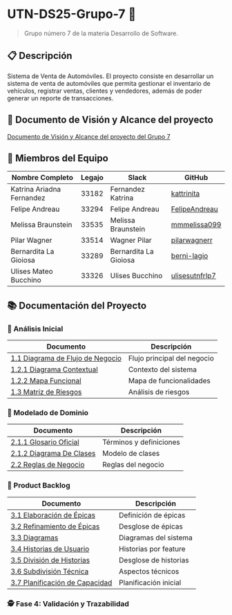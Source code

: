 # UTN-DS25-Grupo-7 🚗
> Grupo número 7 de la materia Desarrollo de Software.

## 📋 Descripción
Sistema de Venta de Automóviles. El proyecto consiste en desarrollar un sistema de venta de automóviles que permita gestionar el inventario de vehículos, registrar ventas, clientes y vendedores, además de poder generar un reporte de transacciones.

## 📑 Documento de Visión y Alcance del proyecto
[Documento de Visión y Alcance del proyecto del Grupo 7](https://github.com/user-attachments/files/19805795/DDS.GRUPO.7.VISION.Y.ALCANCE.DEL.PRODUCTO.pdf)

## 👥 Miembros del Equipo 

| Nombre Completo | Legajo | Slack | GitHub |
|----------------|---------|-------|--------|
| Katrina Ariadna Fernandez | 33182 | Fernandez Katrina | [kattrinita](https://github.com/kattrinita) |
| Felipe Andreau | 33294 | Felipe Andreau | [FelipeAndreau](https://github.com/FelipeAndreau) |
| Melissa Braunstein | 33535 | Melissa Braunstein | [mmmelissa099](https://github.com/mmmelissa099) |
| Pilar Wagner | 33514 | Wagner Pilar | [pilarwagnerr](https://github.com/pilarwagnerr) |
| Bernardita La Gioiosa | 33289 | Bernardita La Gioiosa | [berni-lagio](https://github.com/berni-lagio) |
| Ulises Mateo Bucchino | 33326 | Ulises Bucchino | [ulisesutnfrlp7](https://github.com/ulisesutnfrlp7) |

## 📚 Documentación del Proyecto

### 🧩 Análisis Inicial
| Documento | Descripción |
|-----------|-------------|
| [1.1 Diagrama de Flujo de Negocio](./01%20-%20Analisis%20Inicial/1.1-Diagrama_de_flujo(v1.0).jpg) | Flujo principal del negocio |
| [1.2.1 Diagrama Contextual](./01%20-%20Analisis%20Inicial/1.2.1_diagrama_contextual(v1.0).png) | Contexto del sistema |
| [1.2.2 Mapa Funcional](./01%20-%20Analisis%20Inicial/1.2.2_mapa_funcional(v1.0).jpg) | Mapa de funcionalidades |
| [1.3 Matriz de Riesgos](./01%20-%20Analisis%20Inicial/1.3-Matriz_de_Riesgos(v1.0).pdf) | Análisis de riesgos |

### 📘 Modelado de Dominio
| Documento | Descripción |
|-----------|-------------|
| [2.1.1 Glosario Oficial](./02%20-%20Modelado%20de%20Dominio/2.1.1-Glosario_Oficial(v1.0).pdf) | Términos y definiciones |
| [2.1.2 Diagrama De Clases](./02%20-%20Modelado%20de%20Dominio/2.1.2_Diagrama_De_Clases(v1.0).jpg) | Modelo de clases |
| [2.2 Reglas de Negocio](./02%20-%20Modelado%20de%20Dominio/2.2_Definición_De_Reglas_De_Negocio(v1.0).pdf) | Reglas del negocio |

### 🧱 Product Backlog
| Documento | Descripción |
|-----------|-------------|
| [3.1 Elaboración de Épicas](./03%20-%20Product%20Backlog/3.1-Elaboración-De-Épicas.md) | Definición de épicas |
| [3.2 Refinamiento de Épicas](./03%20-%20Product%20Backlog/3.2-Refinamiento-De-Épicas-En-Features.md) | Desglose de épicas |
| [3.3 Diagramas](./03%20-%20Product%20Backlog/3.3-Diagramas.pdf.pdf) | Diagramas del sistema |
| [3.4 Historias de Usuario](./03%20-%20Product%20Backlog/3.4-Historias-de-Usuario-por-Feature.pdf) | Historias por feature |
| [3.5 División de Historias](./03%20-%20Product%20Backlog/3.5-División-Historias-de-Usuario.md) | Desglose de historias |
| [3.6 Subdivisión Técnica](./03%20-%20Product%20Backlog/3.6-Subdivision-Tecnica.md) | Aspectos técnicos |
| [3.7 Planificación de Capacidad](./03%20-%20Product%20Backlog/3.7-Planificacion-de-Capacidad-Inicial.md) | Planificación inicial |

### 🕵️ Fase 4: Validación y Trazabilidad
